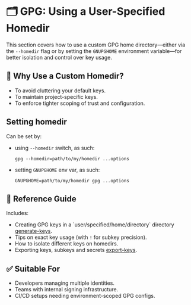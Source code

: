 # 🗂️ GPG: Using a User-Specified Homedir

This section covers how to use a custom GPG home directory—either via the `--homedir` flag or by setting the `GNUPGHOME` environment variable—for better isolation and control over key usage.

## 📌 Why Use a Custom Homedir?

* To avoid cluttering your default keys.
* To maintain project-specific keys.
* To enforce tighter scoping of trust and configuration.

## Setting homedir

Can be set by:

* using `--homedir` switch, as such:
    ```shell
    gpg --homedir=path/to/my/homedir ...options
    ```
* setting `GNUPGHOME` env var, as such:
    ```shell
    GNUPGHOME=path/to/my/homedir gpg ...options
    ```


## 📄 Reference Guide

Includes:

* Creating GPG keys in a \`user/specified/home/directory\` directory [generate-keys](./generate-keys.md).
* Tips on exact key usage (with `!` for subkey precision).
* How to isolate different keys on homedirs.
* Exporting keys, subkeys and secrets [export-keys](./export-keys.md).

## ✅ Suitable For

* Developers managing multiple identities.
* Teams with internal signing infrastructure.
* CI/CD setups needing environment-scoped GPG configs.
